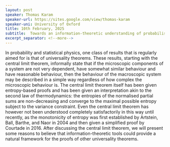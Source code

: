 ```yaml
---
layout: post
speaker: Thomas Karam
speaker-url: https://sites.google.com/view/thomas-karam
speaker-uni: University of Oxford
title: 10th February, 2025
subtitle:  Towards an information-theoretic understanding of probabilistic universality
excerpt_separator: <!--more-->
---
```

In probability and statistical physics, one class of results that is regularly aimed for is that of universality theorems. These results, starting with the central limit theorem, informally state that if the microscopic components of a system are not very dependent, have somewhat similar behaviour and have reasonable behaviour, then the behaviour of the macroscopic system may be described in a simple way regardless of how complex the microscopic behaviour is. The central limit theorem itself has been given entropy-based proofs and has been given an interpretation akin to the second law of thermodynamics: the entropies of the normalised partial sums are non-decreasing and converge to the maximal possible entropy subject to the variance constraint. Even the central limit theorem has however not been understood completely satisfactorily in this way until recently, as the monotonicity of entropy was first established by Artstein, Ball, Barthe, and Naor in 2004 and then given a simplified proof by Courtade in 2016. After discussing the central limit theorem, we will present some reasons to believe that information-theoretic tools could provide a natural framework for the proofs of other universality theorems.
<!--more-->
